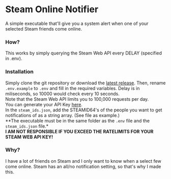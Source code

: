 # Steam Online Notifier
A simple executable that'll give you a system alert when one of your selected Steam friends come online.

### How?
This works by simply querying the Steam Web API every DELAY (specified in .env).

### Installation
Simply clone the git repository or download the [latest release](https://github.com/LapinoLapidus/steam_online_notifier/releases).
Then, rename `.env.example` to `.env` and fill in the required variables.
Delay is in miliseconds, so 10000 would check every 10 seconds. <br/> 
Note that the Steam Web API limits you to 100,000 requests per day. <br/>
You can generate your API Key [here](https://steamcommunity.com/dev/apikey). <br/>
In the `steam_ids.json`, add the STEAMID64's of the people you want to get notifications of as a string array. (See file as example.)<br/>
**The executable must be in the same folder as the `.env` file and the `steam_ids.json` file.*<br/>
**I AM NOT RESPONSIBLE IF YOU EXCEED THE RATELIMITS FOR YOUR STEAM WEB API KEY!**
### Why?
I have a lot of friends on Steam and I only want to know when a select few come online. Steam has an all/no notification setting, so that's why I made this.